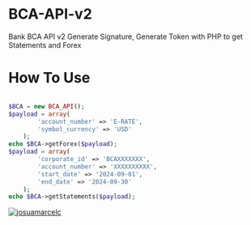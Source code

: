 # BCA-API-v2
Bank BCA API v2 Generate Signature, Generate Token with PHP to get Statements and Forex

# How To Use

```php

$BCA = new BCA_API();
$payload = array(
        'account_number' => 'E-RATE',
        'symbol_currency' => 'USD'
    );
echo $BCA->getForex($payload);
$payload = array(
        'corporate_id' => 'BCAXXXXXXX',
        'account_number' => 'XXXXXXXXXX',
        'start_date' => '2024-09-01',
        'end_date' => '2024-09-30'
    );
echo $BCA->getStatements($payload);
```

[![josuamarcelc](http://stackexchange.com/users/flair/1702393.png)](http://stackexchange.com/users/1702393)
